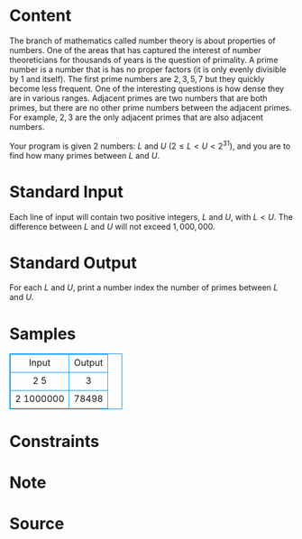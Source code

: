 
# Content

The branch of mathematics called number theory is about properties of numbers. One of the areas that has captured the interest of number theoreticians for thousands of years is the question of primality. A prime number is a number that is has no proper factors (it is only evenly divisible by $1$ and itself). The first prime numbers are $2,3,5,7$ but they quickly become less frequent. One of the interesting questions is how dense they are in various ranges. Adjacent primes are two numbers that are both primes, but there are no other prime numbers between the adjacent primes. For example, $2,3$ are the only adjacent primes that are also adjacent numbers. 

Your program is given $2$ numbers: $L$ and $U$ ($2\leq L< U<2^{31}$), and you are to find how many primes between $L$ and $U$.

# Standard Input

Each line of input will contain two positive integers, $L$ and $U$, with $L < U$. The difference between $L$ and $U$ will not exceed $1,000,000$.

# Standard Output

For each $L$ and $U$, print a number index the number of primes between $L$ and $U$.

# Samples

<style>
        table,table tr th, table tr td { border:1px solid #0094ff; }
        table { width: 200px; min-height: 25px; line-height: 25px; text-align: center; border-collapse: collapse;}   
    </style>
<table>
	<tr>
		<td>Input</td>
		<td>Output</td>
	</tr>
<tr><td>2 5</td><td>3</td></tr><tr><td>2 1000000</td><td>78498</td></tr></table>


# Constraints



# Note



# Source


